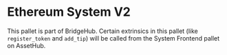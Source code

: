 # Ethereum System V2

This pallet is part of BridgeHub.
Certain extrinsics in this pallet (like `register_token` and `add_tip`)
will be called from the System Frontend pallet on AssetHub.
